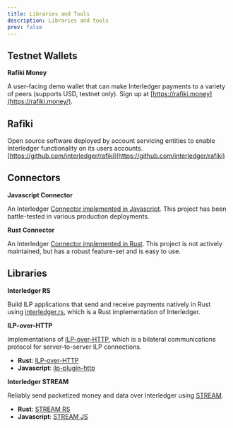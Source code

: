 ```yaml
---
title: Libraries and Tools
description: Libraries and tools
prev: false
---
```


## Testnet Wallets

**Rafiki Money**

A user-facing demo wallet that can make Interledger payments to a variety of peers (supports USD, testnet only). Sign up at [https://rafiki.money](https://rafiki.money/).

## Rafiki

Open source software deployed by account servicing entities to enable Interledger functionality on its users accounts. [https://github.com/interledger/rafiki](https://github.com/interledger/rafiki)

## Connectors

**Javascript Connector**

An Interledger [Connector implemented in Javascript](https://github.com/interledgerjs/ilp-connector). This project has been battle-tested in various production deployments.

**Rust Connector**

An Interledger [Connector implemented in Rust](https://github.com/interledger-rs/interledger-rs). This project is not actively maintained, but has a robust feature-set and is easy to use.

## Libraries

**Interledger RS**

Build ILP applications that send and receive payments natively in Rust using [interledger.rs](http://interledger.rs/), which is a Rust implementation of Interledger.

**ILP-over-HTTP**

Implementations of [ILP-over-HTTP](https://github.com/interledger/rfcs/blob/master/0035-ilp-over-http/0035-ilp-over-http.md), which is a bilateral communications protocol for server-to-server ILP connections.

- **Rust**: [ILP-over-HTTP](https://github.com/interledger-rs/interledger-rs/tree/master/crates/interledger-http)
- **Javascript**: [ilp-plugin-http](https://github.com/interledgerjs/ilp-plugin-http)

**Interledger STREAM**

Reliably send packetized money and data over Interledger using [STREAM](https://github.com/interledger/rfcs/blob/master/0029-stream/0029-stream.md).

- **Rust**: [STREAM RS](https://github.com/interledger-rs/interledger-rs/tree/master/crates/interledger-stream)
- **Javascript**: [STREAM JS](https://github.com/interledgerjs/ilp-protocol-stream)
